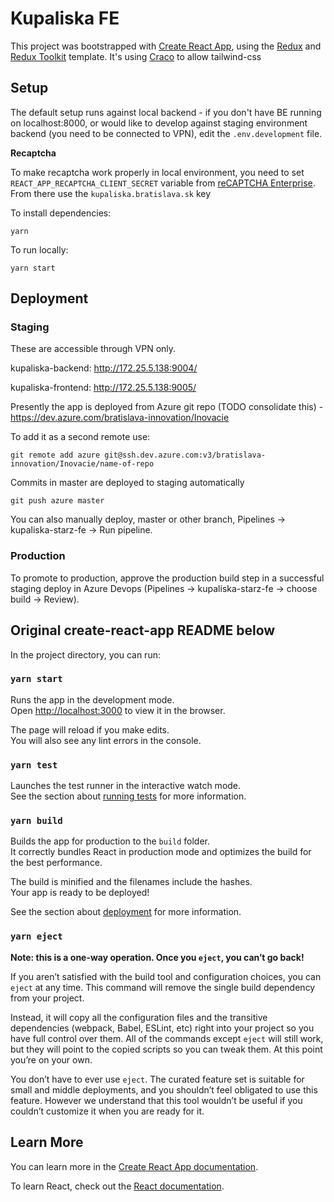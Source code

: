 # Kupaliska FE

This project was bootstrapped with [Create React App](https://github.com/facebook/create-react-app), using the [Redux](https://redux.js.org/) and [Redux Toolkit](https://redux-toolkit.js.org/) template. It's using [Craco](https://www.npmjs.com/package/@craco/craco) to allow tailwind-css

## Setup

The default setup runs against local backend - if you don't have BE running on localhost:8000, or would like to develop against staging environment backend (you need to be connected to VPN), edit the `.env.development` file.

**Recaptcha**

To make recaptcha work properly in local environment, you need to set `REACT_APP_RECAPTCHA_CLIENT_SECRET` variable from
[reCAPTCHA Enterprise](https://console.cloud.google.com/security/recaptcha). From there use the `kupaliska.bratislava.sk` key

To install dependencies:

```
yarn
```

To run locally:

```
yarn start
```



## Deployment

### Staging

These are accessible through VPN only.

kupaliska-backend: http://172.25.5.138:9004/

kupaliska-frontend: http://172.25.5.138:9005/

Presently the app is deployed from Azure git repo (TODO consolidate this) - https://dev.azure.com/bratislava-innovation/Inovacie

To add it as a second remote use:

```
git remote add azure git@ssh.dev.azure.com:v3/bratislava-innovation/Inovacie/name-of-repo
```

Commits in master are deployed to staging automatically

```
git push azure master
```

You can also manually deploy, master or other branch, Pipelines -> kupaliska-starz-fe -> Run pipeline.

### Production

To promote to production, approve the production build step in a successful staging deploy in Azure Devops (Pipelines -> kupaliska-starz-fe -> choose build -> Review).

## Original create-react-app README below

In the project directory, you can run:

### `yarn start`

Runs the app in the development mode.<br />
Open [http://localhost:3000](http://localhost:3000) to view it in the browser.

The page will reload if you make edits.<br />
You will also see any lint errors in the console.

### `yarn test`

Launches the test runner in the interactive watch mode.<br />
See the section about [running tests](https://facebook.github.io/create-react-app/docs/running-tests) for more information.

### `yarn build`

Builds the app for production to the `build` folder.<br />
It correctly bundles React in production mode and optimizes the build for the best performance.

The build is minified and the filenames include the hashes.<br />
Your app is ready to be deployed!

See the section about [deployment](https://facebook.github.io/create-react-app/docs/deployment) for more information.

### `yarn eject`

**Note: this is a one-way operation. Once you `eject`, you can’t go back!**

If you aren’t satisfied with the build tool and configuration choices, you can `eject` at any time. This command will remove the single build dependency from your project.

Instead, it will copy all the configuration files and the transitive dependencies (webpack, Babel, ESLint, etc) right into your project so you have full control over them. All of the commands except `eject` will still work, but they will point to the copied scripts so you can tweak them. At this point you’re on your own.

You don’t have to ever use `eject`. The curated feature set is suitable for small and middle deployments, and you shouldn’t feel obligated to use this feature. However we understand that this tool wouldn’t be useful if you couldn’t customize it when you are ready for it.

## Learn More

You can learn more in the [Create React App documentation](https://facebook.github.io/create-react-app/docs/getting-started).

To learn React, check out the [React documentation](https://reactjs.org/).

